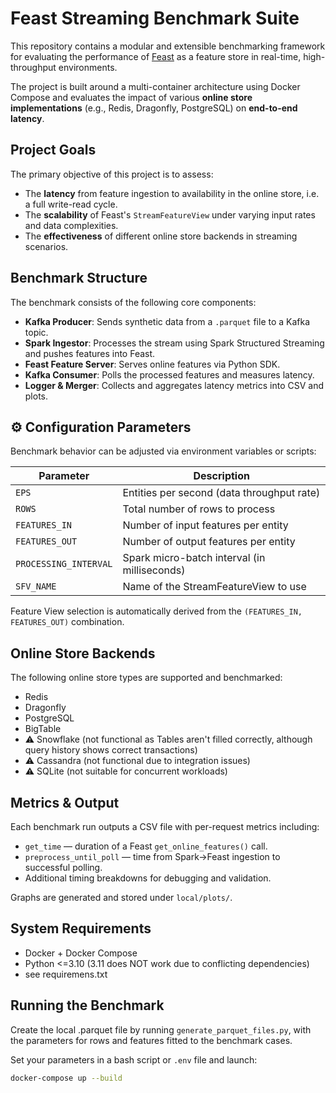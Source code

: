 # Feast Streaming Benchmark Suite

This repository contains a modular and extensible benchmarking framework for evaluating the performance of [Feast](https://github.com/feast-dev/feast) as a feature store in real-time, high-throughput environments.

The project is built around a multi-container architecture using Docker Compose and evaluates the impact of various **online store implementations** (e.g., Redis, Dragonfly, PostgreSQL) on **end-to-end latency**.

## Project Goals

The primary objective of this project is to assess:
- The **latency** from feature ingestion to availability in the online store, i.e. a full write-read cycle.
- The **scalability** of Feast's `StreamFeatureView` under varying input rates and data complexities.
- The **effectiveness** of different online store backends in streaming scenarios.

## Benchmark Structure

The benchmark consists of the following core components:

- **Kafka Producer**: Sends synthetic data from a `.parquet` file to a Kafka topic.
- **Spark Ingestor**: Processes the stream using Spark Structured Streaming and pushes features into Feast.
- **Feast Feature Server**: Serves online features via Python SDK.
- **Kafka Consumer**: Polls the processed features and measures latency.
- **Logger & Merger**: Collects and aggregates latency metrics into CSV and plots.

## ⚙️ Configuration Parameters

Benchmark behavior can be adjusted via environment variables or scripts:

| Parameter            | Description                                  |
|----------------------|----------------------------------------------|
| `EPS`                | Entities per second (data throughput rate)   |
| `ROWS`               | Total number of rows to process              |
| `FEATURES_IN`        | Number of input features per entity          |
| `FEATURES_OUT`       | Number of output features per entity         |
| `PROCESSING_INTERVAL`| Spark micro-batch interval (in milliseconds) |
| `SFV_NAME`           | Name of the StreamFeatureView to use         |

Feature View selection is automatically derived from the `(FEATURES_IN, FEATURES_OUT)` combination.

## Online Store Backends

The following online store types are supported and benchmarked:

- Redis
- Dragonfly
- PostgreSQL
- BigTable
- ⚠️ Snowflake (not functional as Tables aren't filled correctly, although query history shows correct transactions)
- ⚠️ Cassandra (not functional due to integration issues)
- ⚠️ SQLite (not suitable for concurrent workloads)

## Metrics & Output

Each benchmark run outputs a CSV file with per-request metrics including:

- `get_time` — duration of a Feast `get_online_features()` call.
- `preprocess_until_poll` — time from Spark→Feast ingestion to successful polling.
- Additional timing breakdowns for debugging and validation.

Graphs are generated and stored under `local/plots/`.

## System Requirements

- Docker + Docker Compose
- Python <=3.10 (3.11 does NOT work due to conflicting dependencies)
- see requiremens.txt

## Running the Benchmark
Create the local .parquet file by running `generate_parquet_files.py`, with the parameters for rows and features fitted to the benchmark cases.

Set your parameters in a bash script or `.env` file and launch:

```bash
docker-compose up --build
